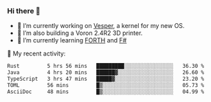 ### Hi there 👋

<!--
**berkus/berkus** is a ✨ _special_ ✨ repository because its `README.md` (this file) appears on your GitHub profile.

Here are some ideas to get you started:

- 🔭 I’m currently working on ...
- 🌱 I’m currently learning ...
- 👯 I’m looking to collaborate on ...
- 🤔 I’m looking for help with ...
- 💬 Ask me about ...
- 📫 How to reach me: ...
- 😄 Pronouns: ...
- ⚡ Fun fact: ...
-->

- 🔭 I’m currently working on [Vesper](https://github.com/metta-systems/vesper), a kernel for my new OS.
- 🔭 I’m also building a Voron 2.4R2 3D printer.
- 🌱 I’m currently learning [FORTH](http://forth.com/starting-forth/) and [F#](https://fsharpforfunandprofit.com/)

💼 My recent activity:

<!--START_SECTION:waka-->

```txt
Rust         5 hrs 56 mins   █████████░░░░░░░░░░░░░░░░   36.30 %
Java         4 hrs 20 mins   ██████▓░░░░░░░░░░░░░░░░░░   26.60 %
TypeScript   3 hrs 47 mins   █████▓░░░░░░░░░░░░░░░░░░░   23.20 %
TOML         56 mins         █▒░░░░░░░░░░░░░░░░░░░░░░░   05.73 %
AsciiDoc     48 mins         █▒░░░░░░░░░░░░░░░░░░░░░░░   04.99 %
```

<!--END_SECTION:waka-->
